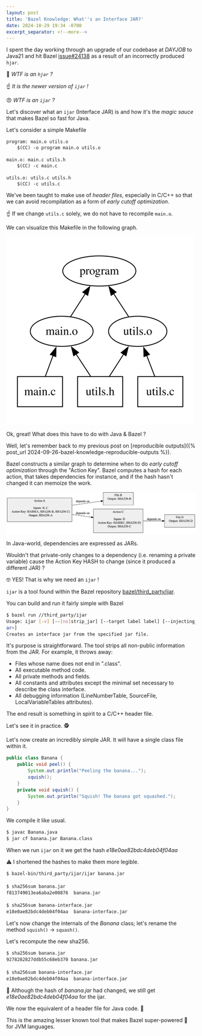 ```yaml
---
layout: post
title: 'Bazel Knowledge: What''s an Interface JAR?'
date: 2024-10-29 19:34 -0700
excerpt_separator: <!--more-->
---
```


I spent the day working through an upgrade of our codebase at _$DAYJOB$_ to Java21 and hit Bazel [issue#24138](https://github.com/bazelbuild/bazel/issues/24138) as a result of an incorrectly produced `hjar`.

🤨
_WTF is an `hjar` ?_

☝️ _It is the newer version of `ijar` !_

😠
_WTF is an `ijar` ?_

Let's discover what an `ijar` (Interface JAR) is and how it's the _magic sauce_ that makes Bazel so fast for Java.

<!--more-->

Let's consider a simple Makefile

```make
program: main.o utils.o
	$(CC) -o program main.o utils.o

main.o: main.c utils.h
	$(CC) -c main.c

utils.o: utils.c utils.h
	$(CC) -c utils.c
```

We've been taught to make use of _header files_, especially in C/C++ so that we can avoid recompilation as a form of _early cutoff optimization_.

☝️ If we change `utils.c` solely, we do not have to recompile `main.o`.

We can visualize this Makefile in the following graph.

![Makefile as a graph](/assets/images/makefile_as_graph.svg)

Ok, great! What does this have to do with Java & Bazel ?

Well, let's remember back to my previous post on [reproducible outputs]({% post_url 2024-09-26-bazel-knowledge-reproducible-outputs %}).

Bazel constructs a similar graph to determine when to do _early cutoff optimization_ through the "Action Key". Bazel computes a hash for each action, that takes dependencies for instance, and if the hash hasn't changed it can memoize the work.

![Bazel Action Graph](/assets/images/action_graph_bazel.png)

In Java-world, dependencies are expressed as JARs.

Wouldn't that private-only changes to a dependency (i.e. renaming a private variable) cause the Action Key HASH to change (since it produced a different JAR) ?

🤓 YES! That is why we need an `ijar` !

`ijar` is a tool found within the Bazel repository [bazel/third_party/ijar](https://github.com/bazelbuild/bazel/blob/master/third_party/ijar/README.txt).

You can build and run it fairly simple with Bazel
```bash
$ bazel run //third_party/ijar
Usage: ijar [-v] [--[no]strip_jar] [--target label label] [--injecting_rule_kind kind] x.jar [x_interface.j
ar>]
Creates an interface jar from the specified jar file.
```

It's purpose is straightforward. The tool strips all non-public information from the JAR. For example, it throws away:
  - Files whose name does not end in ".class".
  - All executable method code.
  - All private methods and fields.
  - All constants and attributes except the minimal set necessary to describe the class interface.
  - All debugging information
    (LineNumberTable, SourceFile, LocalVariableTables attributes).

The end result is something in spirit to a C/C++ header file.

Let's see it in practice. 🕵️

Let's now create an incredibly simple JAR. It will have a single class file within it.

```java
public class Banana {
    public void peel() {
        System.out.println("Peeling the banana...");
        squish();
    }
    private void squish() {
        System.out.println("Squish! The banana got squashed.");
    }
}
```

We compile it like usual.
```bash
$ javac Banana.java
$ jar cf banana.jar Banana.class
```

When we run `ijar` on it we get the hash _e18e0ae82bdc4deb04f04aa_

⚠️ I shortened the hashes to make them more legible.

```bash
$ bazel-bin/third_party/ijar/ijar banana.jar

$ sha256sum banana.jar
f813749013ea6aba2e00876  banana.jar

$ sha256sum banana-interface.jar
e18e0ae82bdc4deb04f04aa  banana-interface.jar
```

Let's now change the internals of the _Banana_ class; let's rename the method `squish()` -> `squash()`.

Let's recompute the new sha256.

```bash
$ sha256sum banana.jar
9278282827ddb55c68eb370 banana.jar

$ sha256sum banana-interface.jar
e18e0ae82bdc4deb04f04aa  banana-interface.jar
```

🤯 Although the hash of _banana.jar_ had changed, we still get _e18e0ae82bdc4deb04f04aa_ for the ijar.

We now the equivalent of a header file for Java code.  🙌

This is the amazing lesser known tool that makes Bazel super-powered 🦸 for JVM languages.